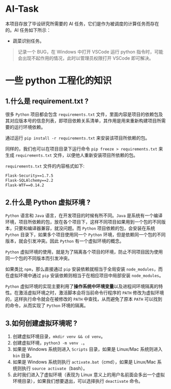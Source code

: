 # AI-Task

本项目存放了毕设研究所需要的 AI 任务，它们是作为被调度的计算任务而存在的。AI 任务如下所示：

* 蔬菜识别任务。

> 记录一个 BUG，在 Windows 中打开 VSCode 运行 python 指令时，可能会出现不起作用的情况，此时以管理员权限打开 VSCode 即可解决。

# 一些 python 工程化的知识

## 1.什么是 requirement.txt ?

很多 `Python` 项目都会包含 `requirements.txt` 文件，里面内容是项目的依赖包及其对应版本号的信息列表，即项目依赖关系清单，其作用是用来重新构建项目所需要的运行环境依赖。

通过运行 `pip install -r requirements.txt` 来安装该项目所依赖的包。

同样的，我们也可以在项目目录下运行命令 `pip freeze > requirements.txt` 来生成 `requirements.txt` 文件，以便他人重新安装项目所依赖的包。

`requirements.txt` 文件的内容格式如下:
```txt
Flask-Security==1.7.5
Flask-SQLAlchemy==2.2
Flask-WTF==0.14.2
``` 

## 2.什么是 Python 虚拟环境 ?
`Python` 语言和 `Java` 语言，在开发项目的时候有所不同。`Java` 是系统有一个编译环境，项目所依赖的包，放在各个项目下，这样不同项目如果用到一个包的不同版本，只要和编译器兼容，就没问题。而 `Python` 项目依赖的包，会安装在系统 `Python` 目录下，如果多个项目使用同一个 `Python` 环境，但是依赖同一个包的不同版本，就会引发冲突。因此 `Python` 有一个虚拟环境的概念。
　　

`Python` 虚拟环境的使用，就是为了隔离各个项目的环境，防止不同项目因为使用同一个包的不同版本而引发冲突。

如果类比 `npm`，那么直接通过 `pip` 安装依赖就相当于全局安装 `node_modules`，而在虚拟环境中通过 `pip` 安装依赖则相当于在相应项目中局部安装 `node_modules`。

`Python` 虚拟环境的实现主要利用了**操作系统中环境变量**以及进程间环境隔离的特性。在激活虚拟环境之时，激活脚本会将当前命令行程序的 `PATH` 修改为虚拟环境的，这样执行命令就会在被修改的 `PATH` 中查找，从而避免了原本 `PATH` 可以找到的命令，从而实现了 `Python` 环境的隔离。

## 3.如何创建虚拟环境呢 ?

1. 创建虚拟环境目录，`mkdir venv && cd venv`。
2. 创建虚拟环境，`python3 -m venv .`。
3. 如果是 Windows 系统则进入 `Scripts` 目录，如果是 Linux/Mac 系统则进入 `bin` 目录。
4. 如果是 Windows 系统则执行 `activate.bat`（cmd），如果是 Linux/Mac 系统则执行 `source activate`（bash）。
5. 此时我们进入了虚拟环境（表现为 Linux 意义上的用户名前面会多出一个虚拟环境目录），如果我们想要退出，可以选择执行 `deactivate` 命令。

